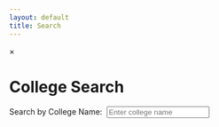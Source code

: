 ```yaml
---
layout: default
title: Search
---
```


<html lang="en">
<head>
    <meta charset="UTF-8">
    <meta name="viewport" content="width=device-width, initial-scale=1.0">
    <link rel="stylesheet" href="/ScholarSearch/assets/common/css/style.css">
    <link rel="stylesheet" href="/ScholarSearch/assets/pages/search/css/style.css">
    <style>
    </style>
    <title>College Search</title>
</head>
<body>
    <div id="collegeBox" class="college-box">
        <div class="college-content">
            <span class="close-btn" onclick="closeCollegeBox()">&times;</span>
            <h2 id="collegeName"></h2>
        </div>
    </div>
    <div class="container">
        <h1>College Search</h1>
        <form id="searchForm">
            <label for="searchInput">Search by College Name:&nbsp; </label>
            <input type="text" id="searchInput" name="searchInput" placeholder="Enter college name">
        </form>
        <div id="searchResults">
        </div>
    </div>
</body>
<script src="/ScholarSearch/assets/pages/search/js/script.js"></script>
</html>